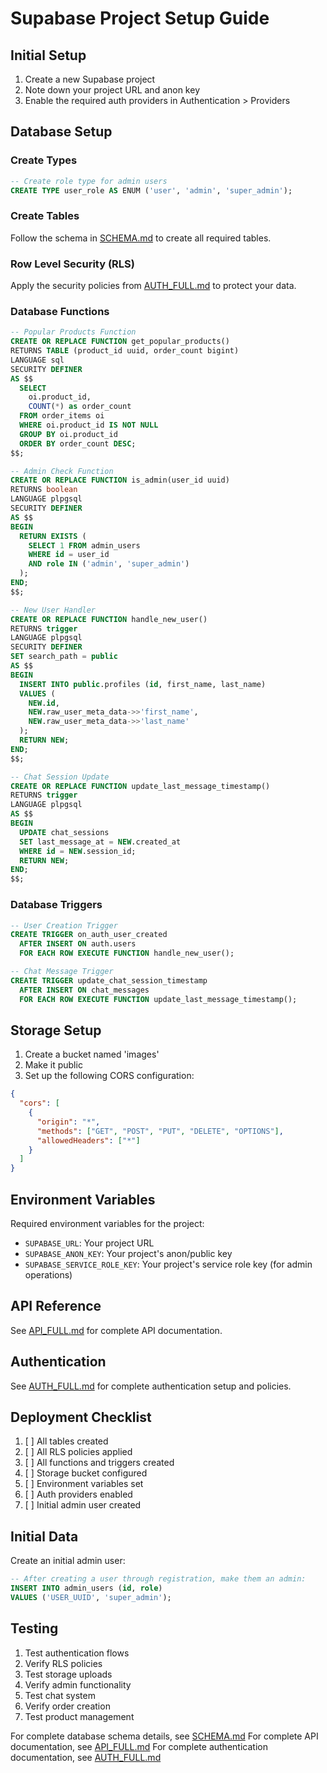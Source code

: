 # Supabase Project Setup Guide

## Initial Setup

1. Create a new Supabase project
2. Note down your project URL and anon key
3. Enable the required auth providers in Authentication > Providers

## Database Setup

### Create Types
```sql
-- Create role type for admin users
CREATE TYPE user_role AS ENUM ('user', 'admin', 'super_admin');
```

### Create Tables
Follow the schema in [SCHEMA.md](SCHEMA.md) to create all required tables.

### Row Level Security (RLS)
Apply the security policies from [AUTH_FULL.md](AUTH_FULL.md) to protect your data.

### Database Functions
```sql
-- Popular Products Function
CREATE OR REPLACE FUNCTION get_popular_products()
RETURNS TABLE (product_id uuid, order_count bigint)
LANGUAGE sql
SECURITY DEFINER
AS $$
  SELECT 
    oi.product_id,
    COUNT(*) as order_count
  FROM order_items oi
  WHERE oi.product_id IS NOT NULL
  GROUP BY oi.product_id
  ORDER BY order_count DESC;
$$;

-- Admin Check Function
CREATE OR REPLACE FUNCTION is_admin(user_id uuid)
RETURNS boolean
LANGUAGE plpgsql
SECURITY DEFINER
AS $$
BEGIN
  RETURN EXISTS (
    SELECT 1 FROM admin_users 
    WHERE id = user_id 
    AND role IN ('admin', 'super_admin')
  );
END;
$$;

-- New User Handler
CREATE OR REPLACE FUNCTION handle_new_user()
RETURNS trigger
LANGUAGE plpgsql
SECURITY DEFINER
SET search_path = public
AS $$
BEGIN
  INSERT INTO public.profiles (id, first_name, last_name)
  VALUES (
    NEW.id,
    NEW.raw_user_meta_data->>'first_name',
    NEW.raw_user_meta_data->>'last_name'
  );
  RETURN NEW;
END;
$$;

-- Chat Session Update
CREATE OR REPLACE FUNCTION update_last_message_timestamp()
RETURNS trigger
LANGUAGE plpgsql
AS $$
BEGIN
  UPDATE chat_sessions
  SET last_message_at = NEW.created_at
  WHERE id = NEW.session_id;
  RETURN NEW;
END;
$$;
```

### Database Triggers
```sql
-- User Creation Trigger
CREATE TRIGGER on_auth_user_created
  AFTER INSERT ON auth.users
  FOR EACH ROW EXECUTE FUNCTION handle_new_user();

-- Chat Message Trigger
CREATE TRIGGER update_chat_session_timestamp
  AFTER INSERT ON chat_messages
  FOR EACH ROW EXECUTE FUNCTION update_last_message_timestamp();
```

## Storage Setup

1. Create a bucket named 'images'
2. Make it public
3. Set up the following CORS configuration:
```json
{
  "cors": [
    {
      "origin": "*",
      "methods": ["GET", "POST", "PUT", "DELETE", "OPTIONS"],
      "allowedHeaders": ["*"]
    }
  ]
}
```

## Environment Variables

Required environment variables for the project:
- `SUPABASE_URL`: Your project URL
- `SUPABASE_ANON_KEY`: Your project's anon/public key
- `SUPABASE_SERVICE_ROLE_KEY`: Your project's service role key (for admin operations)

## API Reference

See [API_FULL.md](API_FULL.md) for complete API documentation.

## Authentication

See [AUTH_FULL.md](AUTH_FULL.md) for complete authentication setup and policies.

## Deployment Checklist

1. [ ] All tables created
2. [ ] All RLS policies applied
3. [ ] All functions and triggers created
4. [ ] Storage bucket configured
5. [ ] Environment variables set
6. [ ] Auth providers enabled
7. [ ] Initial admin user created

## Initial Data

Create an initial admin user:
```sql
-- After creating a user through registration, make them an admin:
INSERT INTO admin_users (id, role)
VALUES ('USER_UUID', 'super_admin');
```

## Testing

1. Test authentication flows
2. Verify RLS policies
3. Test storage uploads
4. Verify admin functionality
5. Test chat system
6. Verify order creation
7. Test product management

For complete database schema details, see [SCHEMA.md](SCHEMA.md)
For complete API documentation, see [API_FULL.md](API_FULL.md)
For complete authentication documentation, see [AUTH_FULL.md](AUTH_FULL.md)